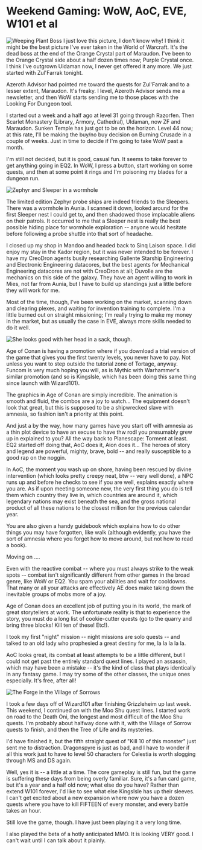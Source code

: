 # Weekend Gaming: WoW, AoC, EVE, W101 et al

![](http://westkarana.com/wp-content/uploads/2009/12/WoW-2009-12-20-13-22-36-37.jpg "Weeping Plant Boss")
I just love this picture, I don't know why! I think it might be the best picture I've ever taken in the World of Warcraft. It's the dead boss at the end of the Orange Crystal part of Maraudon. I've been to the Orange Crystal side about a half dozen times now; Purple Crystal once. I think I've outgrown Uldaman now, I never get offered it any more. We just started with Zul'Farrak tonight.

Azeroth Advisor had pointed me toward the quests for Zul'Farrak and to a lesser extent, Maraudon. It's freaky. I level, Azeroth Advisor sends me a newsletter, and then WoW starts sending me to those places with the Looking For Dungeon tool.

I started out a week and a half ago at level 31 going through Razorfen. Then Scarlet Monastery (Library, Armory, Cathedral), Uldaman, now ZF and Maraudon. Sunken Temple has just got to be on the horizon. Level 44 now; at this rate, I'll be making the buy/no buy decision on Burning Crusade in a couple of weeks. Just in time to decide if I'm going to take WoW past a month.

I'm still not decided, but it is good, casual fun. It seems to take forever to get anything going in EQ2. In WoW, I press a button, start working on some quests, and then at some point it rings and I'm poisoning my blades for a dungeon run.

![](http://westkarana.com/wp-content/uploads/2009/12/ExeFile-2009-12-20-10-06-02-05.jpg "Zephyr and Sleeper in a wormhole")

The limited edition Zephyr probe ships are indeed friends to the Sleepers. There was a wormhole in Aunia. I scanned it down, looked around for the first Sleeper nest I could get to, and then shadowed those implacable aliens on their patrols. It occurred to me that a Sleeper nest is really the best possible hiding place for wormhole exploration -- anyone would hesitate before following a probe shuttle into that sort of headache.

I closed up my shop in Mandoo and headed back to Sinq Laison space. I did enjoy my stay in the Kador region, but it was never intended to be forever. I have my CreoDron agents busily researching Gallente Starship Engineering and Electronic Engineering datacores, but the best agents for Mechanical Engineering datacores are not with CreoDron at all; Duvolle are the mechanics on this side of the galaxy. They have an agent willing to work in Mies, not far from Aunia, but I have to build up standings just a little before they will work for me.

Most of the time, though, I've been working on the market, scanning down and clearing plexes, and waiting for invention training to complete. I'm a little burned out on straight missioning; I'm really trying to make my money in the market, but as usually the case in EVE, always more skills needed to do it well.

![](http://westkarana.com/wp-content/uploads/2009/12/AgeOfConan-2009-12-20-11-47-25-96.jpg "She looks good with her head in a sack, though.")

Age of Conan is having a promotion where if you download a trial version of the game that gives you the first twenty levels, you never have to pay. Not unless you want to step outside the tutorial zone of Tortage, anyway. Funcom is very much hoping you will, as is Mythic with Warhammer's similar promotion (and so is KingsIsle, which has been doing this same thing since launch with Wizard101).

The graphics in Age of Conan are simply incredible. The animation is smooth and fluid, the combos are a joy to watch... The equipment doesn't look that great, but this is supposed to be a shipwrecked slave with amnesia, so fashion isn't a priority at this point.

And just a by the way, how many games have you start off with amnesia as a thin plot device to have an excuse to have thw rodl you presumably grew up in explained to you? All the way back to Planescape: Torment at least. EQ2 started off doing that, AoC does it, Aion does it... The heroes of story and legend are powerful, mighty, brave, bold -- and really susceptible to a good rap on the noggin.

In AoC, the moment you wash up on shore, having been rescued by divine intervention (which looks pretty creepy neat, btw -- very well done), a NPC runs up and before he checks to see if you are well, explains exactly where you are. As if upon meeting someone new, the very first thing you do is tell them which country they live in, which countries are around it, which legendary nations may exist beneath the sea, and the gross national product of all these nations to the closest million for the previous calendar year.

You are also given a handy guidebook which explains how to do other things you may have forgotten, like walk (although evidently, you have the sort of amnesia where you forget how to move around, but not how to read a book).

Moving on ....

Even with the reactive combat -- where you must always strike to the weak spots -- combat isn't significantly different from other games in the broad genre, like WoW or EQ2. You spam your abilities and wait for cooldowns. That many or all your attacks are effectively AE does make taking down the inevitable groups of mobs more of a joy.

Age of Conan does an excellent job of putting you in its world, the mark of great storytellers at work. The unfortunate reality is that to experience the story, you must do a long list of cookie-cutter quests (go to the quarry and bring three blocks! Kill ten of these! Etc!).

I took my first "night" mission -- night missions are solo quests -- and talked to an old lady who prophesied a great destiny for me, la la la la la.

AoC looks great, its combat at least attempts to be a little different, but I could not get past the entirely standard quest lines. I played an assassin, which may have been a mistake -- it's the kind of class that plays identically in any fantasy game. I may try some of the other classes, the unique ones especially. It's free, after all!

![](http://westkarana.com/wp-content/uploads/2009/12/WizardGraphicalClient-2009-12-21-00-38-36-98.jpg "The Forge in the Village of Sorrows")

I took a few days off of Wizard101 after finishing Grizzleheim up last week. This weekend, I continued on with the Moo Shu quest lines. I started work on road to the Death Oni, the longest and most difficult of the Moo Shu quests. I'm probably about halfway done with it, with the Village of Sorrow quests to finish, and then the Tree of Life and its mysteries.

I'd have finished it, but the fifth straight quest of "Kill 10 of this monster" just sent me to distraction. Dragonspyre is just as bad, and I have to wonder if all this work just to have to level 50 characters for Celestia is worth slogging through MS and DS again.

Well, yes it is -- a little at a time. The core gameplay is still fun, but the game is suffering these days from being overly familiar. Sure, it's a fun card game, but it's a year and a half old now; what else do you have? Rather than extend W101 forever, I'd like to see what else KingsIsle has up their sleeves. I can't get excited about a new expansion where now you have a dozen quests where you have to kill FIFTEEN of every monster, and every battle takes an hour.

Still love the game, though. I have just been playing it a very long time.

I also played the beta of a hotly anticipated MMO. It is looking VERY good. I can't wait until I can talk about it plainly.

